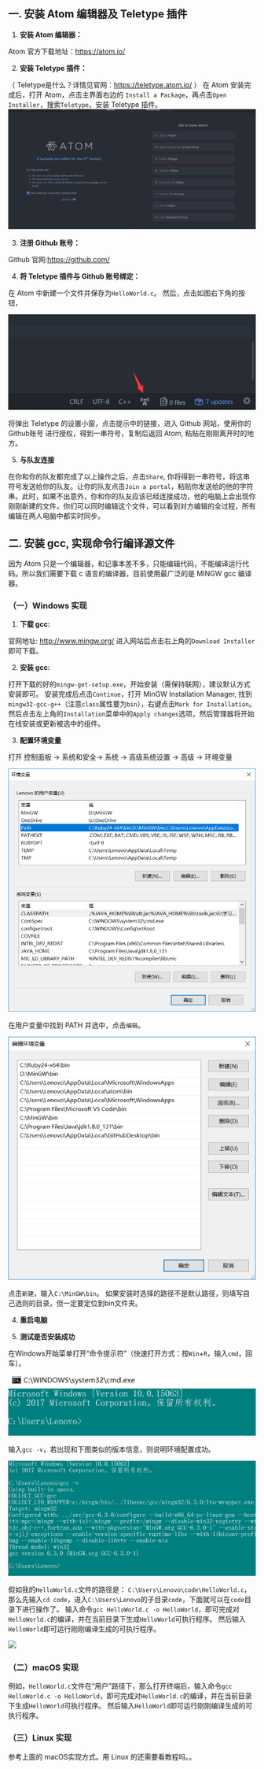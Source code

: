 ## 一. 安装 Atom 编辑器及 Teletype 插件

1. **安装 Atom 编辑器：**

Atom 官方下载地址：https://atom.io/

2. **安装 Teletype 插件：**

（ Teletype是什么？详情见官网：https://teletype.atom.io/ ）
在 Atom 安装完成后，打开 Atom，点击主界面右边的 ```Install a Package```，再点击```Open Installer```，搜索```Teletype```，安装 Teletype 插件。
![](assets/asset001.png)

3. **注册 Github 账号：**

Github 官网:https://github.com/

4. **将 Teletype 插件与 Github 账号绑定：**

在 Atom 中新建一个文件并保存为```HelloWorld.c```。
然后，点击如图右下角的按钮，

![](assets/代码之美双人协作挑战赛环境配置-a5092.png)

将弹出 Teletype 的设置小窗，点击提示中的链接，进入 Github 网站，使用你的 Github账号 进行授权，得到一串符号，复制后返回 Atom, 粘贴在刚刚离开时的地方。

5. **与队友连接**

在你和你的队友都完成了以上操作之后，点击```Share```, 你将得到一串符号，将这串符号发送给你的队友。让你的队友点击```Join a portal```，粘贴你发送给的他的字符串。此时，如果不出意外，你和你的队友应该已经连接成功，他的电脑上会出现你刚刚新建的文件，你们可以同时编辑这个文件，可以看到对方编辑的全过程，所有编辑在两人电脑中都实时同步。

## 二. 安装 gcc, 实现命令行编译源文件

因为 Atom 只是一个编辑器，和记事本差不多，只能编辑代码，不能编译运行代码。所以我们需要下载 c 语言的编译器，目前使用最广泛的是 MINGW gcc 编译器。

### （一）Windows 实现

1. **下载 gcc:**

官网地址: http://www.mingw.org/
进入网站后点击右上角的```Download Installer```即可下载。

2. **安装 gcc:**

打开下载的好的```mingw-get-setup.exe```，开始安装（需保持联网），建议默认方式安装即可。
安装完成后点击```Continue```，打开 MinGW Installation Manager, 找到```mingw32-gcc-g++```（注意```class```属性要为```bin```），右键点击```Mark for Installation```。
然后点击左上角的```Installation```菜单中的```Apply changes```选项，然后管理器将开始在线安装或更新被选中的组件。

3. **配置环境变量**

打开 控制面板 -> 系统和安全-> 系统 -> 高级系统设置 -> 高级 -> 环境变量

![](assets/代码之美双人协作挑战赛环境配置-ac20c.png)

在用户变量中找到 PATH 并选中，点击```编辑```。

![](assets/代码之美双人协作挑战赛环境配置-6cba8.png)

点击```新建```，输入```C:\MinGW\bin```。
如果安装时选择的路径不是默认路径，则填写自己选则的目录，但一定要定位到bin文件夹。

4. **重启电脑**

5. **测试是否安装成功**

在Windows开始菜单打开“命令提示符”（快速打开方式：按```Win```+```R```，输入```cmd```，回车）。

![](assets/代码之美双人协作挑战赛环境配置-6d3c4.png)

输入```gcc -v```，若出现和下图类似的版本信息，则说明环境配置成功。

![](assets/代码之美双人协作挑战赛环境配置-87cf7.png)

假如我的```HelloWorld.c```文件的路径是：
```C:\Users\Lenovo\code\HelloWorld.c```，那么先输入```cd code```，进入```C:\Users\Lenovo```的子目录```code```，下面就可以在```code```目录下进行操作了。
输入命令```gcc HelloWorld.c -o HelloWorld```，即可完成对```HelloWorld.c```的编译，并在当前目录下生成```HelloWorld```可执行程序。
然后输入```HelloWorld```即可运行刚刚编译生成的可执行程序。

![](assets/代码之美双人协作挑战赛环境配置-e8a49.png)

### （二）macOS 实现

例如，```HelloWorld.c```文件在“用户”路径下，那么打开终端后，输入命令```gcc HelloWorld.c -o HelloWorld```，即可完成对```HelloWorld.c```的编译，并在当前目录下生成```HelloWorld```可执行程序。
然后输入```HelloWorld```即可运行刚刚编译生成的可执行程序。

### （三）Linux 实现

参考上面的 macOS实现方式。用 Linux 的还需要看教程吗。。
